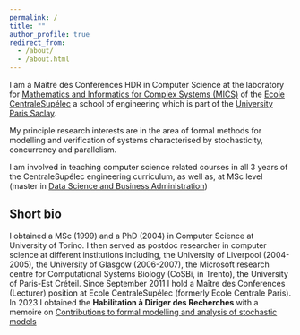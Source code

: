 ```yaml
---
permalink: /
title: ""
author_profile: true
redirect_from: 
  - /about/
  - /about.html
---
```


I am a Maître des Conferences HDR in Computer Science at the laboratory for [Mathematics and Informatics for Complex Systems (MICS)](https://www.mics.centralesupelec.fr/) of the [Ecole CentraleSupélec](https://www.centralesupelec.fr/)  a school of engineering which is part of the [University  Paris Saclay](https://www.universite-paris-saclay.fr/). 

My principle research interests are in the area of formal methods for modelling and verification of  systems characterised by stochasticity,  concurrency and parallelism. 

I am involved in teaching computer science related courses in all 3 years of the CentraleSupélec engineering curriculum, as well as, at MSc level (master in [Data Science and Business Administration](https://www.essec.edu/en/program/master-data-sciences-business-analytics/)) 

## Short bio
I obtained a  MSc (1999) and a PhD (2004) in Computer Science at University of Torino. I then served as postdoc researcher in computer science at different institutions including, the University of Liverpool (2004-2005),  the University of Glasgow (2006-2007), the Microsoft  research centre for Computational Systems Biology (CoSBi, in Trento), the University of Paris-Est Créteil. Since September 2011 I hold a Maître des Conferences (Lecturer)  position at Ecole CentraleSupélec (formerly Ecole Centrale Paris). In 2023 I obtained the **Habilitation à Diriger des Recherches** with a memoire on [Contributions to formal modelling and analysis of stochastic models ](https://theses.hal.science/tel-04335487) 


